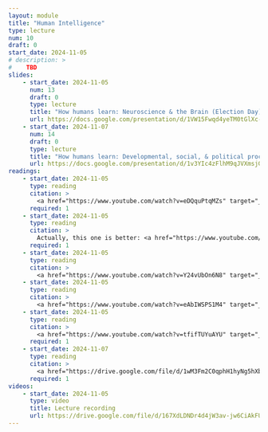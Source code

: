 ```yaml
---
layout: module
title: "Human Intelligence"
type: lecture
num: 10
draft: 0
start_date: 2024-11-05
# description: >
#    TBD
slides: 
    - start_date: 2024-11-05
      num: 13
      draft: 0
      type: lecture
      title: "How humans learn: Neuroscience & the Brain (Election Day)"
      url: https://docs.google.com/presentation/d/1VW15Fwqd4yeTM0tGlXc-O7yncign2ZJu7Q5dDDlCgnA/edit?usp=sharing
    - start_date: 2024-11-07
      num: 14
      draft: 0
      type: lecture
      title: "How humans learn: Developmental, social, & political processes"
      url: https://docs.google.com/presentation/d/1v3YIc4zFlhM9qJVXmsjGLt-qajxRaScGx_SQQWv6ch4/edit?usp=sharing
readings: 
    - start_date: 2024-11-05
      type: reading
      citation: >
        <a href="https://www.youtube.com/watch?v=eDQquPtqMZs" target="_blank">Neurologists Debunk 11 Brain Myths</a>. Insider Science.
      required: 1
    - start_date: 2024-11-05
      type: reading
      citation: >
        Actually, this one is better: <a href="https://www.youtube.com/watch?v=A0ucST0jyqw" target="_blank">Action Potential - Firing of a Neuron</a>. Psych Explained.
      required: 1
    - start_date: 2024-11-05
      type: reading
      citation: >
        <a href="https://www.youtube.com/watch?v=Y24vUbOn6N8" target="_blank">Synaptic transmission I The Synapse I How Neurons Communicate</a>. Psych Explained.
    - start_date: 2024-11-05
      type: reading
      citation: >
        <a href="https://www.youtube.com/watch?v=eAbIWSPS1M4" target="_blank">Neuron Basics</a>. Brains Explained.
    - start_date: 2024-11-05
      type: reading
      citation: >
        <a href="https://www.youtube.com/watch?v=tfifTUYuAYU" target="_blank">Synaptic Plasticity</a>. Brains Explained.
      required: 1
    - start_date: 2024-11-07
      type: reading
      citation: >
        <a href="https://drive.google.com/file/d/1wM3Fm2C0qphH1hyNg5hXbPehrSp-eu0I/view?usp=sharing" target="_blank">Ch. 1. The Science of Learning</a>. Cambridge Handbook of the Learning Sciences. Keith Sawyer.
      required: 1   
videos:
    - start_date: 2024-11-05
      type: video
      title: Lecture recording
      url: https://drive.google.com/file/d/167XdLDNDr4d4jW3av-jw6CiAkFUmwvkM/view?usp=drive_link   
---
```


